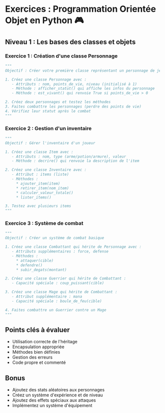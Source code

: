 # Exercices : Programmation Orientée Objet en Python 🎮

## Niveau 1 : Les bases des classes et objets

### Exercice 1 : Création d'une classe Personnage

```python
"""
Objectif : Créer votre première classe représentant un personnage de jeu

1. Créez une classe Personnage avec :
   - Attributs : nom, points_de_vie, niveau (initialisé à 1)
   - Méthode : afficher_statut() qui affiche les infos du personnage
   - Méthode : est_vivant() qui renvoie True si points_de_vie > 0

2. Créez deux personnages et testez les méthodes
3. Faites combattre les personnages (perdre des points de vie)
4. Vérifiez leur statut après le combat
"""
```

### Exercice 2 : Gestion d'un inventaire

```python
"""
Objectif : Gérer l'inventaire d'un joueur

1. Créez une classe Item avec :
   - Attributs : nom, type (arme/potion/armure), valeur
   - Méthode : decrire() qui renvoie la description de l'item

2. Créez une classe Inventaire avec :
   - Attribut : items (liste)
   - Méthodes :
     * ajouter_item(item)
     * retirer_item(nom_item)
     * calculer_valeur_totale()
     * lister_items()

3. Testez avec plusieurs items
"""
```

### Exercice 3 : Système de combat

```python
"""
Objectif : Créer un système de combat basique

1. Créez une classe Combattant qui hérite de Personnage avec :
   - Attributs supplémentaires : force, defense
   - Méthodes :
     * attaquer(cible)
     * defendre()
     * subir_degats(montant)

2. Créez une classe Guerrier qui hérite de Combattant :
   - Capacité spéciale : coup_puissant(cible)

3. Créez une classe Mage qui hérite de Combattant :
   - Attribut supplémentaire : mana
   - Capacité spéciale : boule_de_feu(cible)

4. Faites combattre un Guerrier contre un Mage
"""
```

## Points clés à évaluer

- Utilisation correcte de l'héritage
- Encapsulation appropriée
- Méthodes bien définies
- Gestion des erreurs
- Code propre et commenté

## Bonus

- Ajoutez des stats aléatoires aux personnages
- Créez un système d'expérience et de niveau
- Ajoutez des effets spéciaux aux attaques
- Implémentez un système d'équipement
